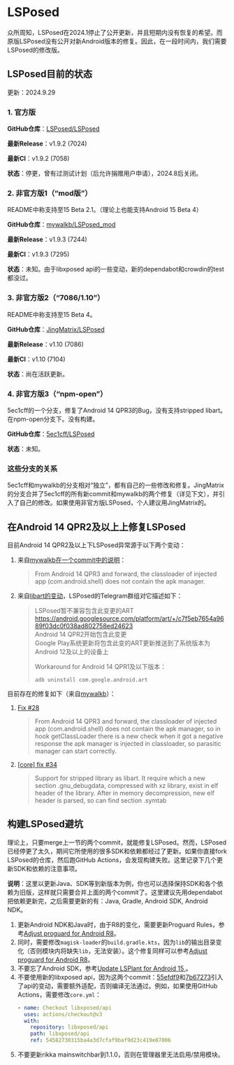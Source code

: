 # LSPosed

众所周知，LSPosed在2024.1停止了公开更新，并且短期内没有恢复的希望。而原版LSPosed没有公开对新Android版本的修复。因此，在一段时间内，我们需要LSPosed的修改版。

## LSPosed目前的状态
更新：2024.9.29

### 1. 官方版
**GitHub仓库**：[LSPosed/LSPosed](https://github.com/LSPosed/LSPosed)

**最新Release**：v1.9.2 (7024)

**最新CI**：v1.9.2 (7058)

**状态**：停更，曾有过测试计划（后允许捐赠用户申请），2024.8后关闭。

### 2. 非官方版1（“mod版”）

README中称支持至15 Beta 2.1。（理论上也能支持Android 15 Beta 4）

**GitHub仓库**：[mywalkb/LSPosed_mod](https://github.com/mywalkb/LSPosed_mod)

**最新Release**：v1.9.3 (7244)

**最新CI**：v1.9.3 (7295)

**状态**：未知。由于libxposed api的一些变动，新的dependabot和crowdin的test都没过。

### 3. 非官方版2（“7086/1.10”）

README中称支持至15 Beta 4。

**GitHub仓库**：[JingMatrix/LSPosed](https://github.com/JingMatrix/LSPosed)

**最新Release**：v1.10 (7086)

**最新CI**：v1.10 (7104)

**状态**：尚在活跃更新。

### 4. 非官方版3（“npm-open”）

5ec1cff的一个分支，修复了Android 14 QPR3的Bug，没有支持stripped libart。在npm-open分支下。没有构建。

**GitHub仓库**：[5ec1cff/LSPosed](https://github.com/5ec1cff/LSPosed/tree/npm-open)

**状态**：未知。

### 这些分支的关系
5ec1cff和mywalkb的分支相对“独立”，都有自己的一些修改和修复。JingMatrix的分支合并了5ec1cff的所有新commit和mywalkb的两个修复（详见下文），并引入了自己的修改。如果使用非官方版LSPosed，个人建议用JingMatrix的。

## 在Android 14 QPR2及以上上修复LSPosed

目前Android 14 QPR2及以上下LSPosed异常源于以下两个变动：
1. 来自[mywalkb在一个commit中的说明](https://github.com/mywalkb/LSPosed_mod/commit/da1daff)：
    > From Android 14 QPR3 and forward, the classloader of injected app (com.android.shell) does not contain the apk manager.
2. 来自[libart的变动](https://android.googlesource.com/platform/art/+/c7f5eb7654a9689f03dc0f038ad802758ed24623)，LSPosed的Telegram群组对它描述如下：
    > LSPosed暂不兼容包含此变更的ART  
    > https://android.googlesource.com/platform/art/+/c7f5eb7654a9689f03dc0f038ad802758ed24623  
    > Android 14 QPR2开始包含此变更  
    > Google Play系统更新将包含此变的ART更新推送到了系统版本为Android 12及以上的设备上
    > 
    > Workaround for Android 14 QPR1及以下版本：
    > ```shell
    > adb uninstall com.google.android.art
    > ```

目前存在的修复如下（来自[mywalkb](https://github.com/mywalkb)）：
1. [Fix #28](https://github.com/mywalkb/LSPosed_mod/commit/da1daff)
    > From Android 14 QPR3 and forward, the classloader of injected app (com.android.shell) does not contain the apk manager, so in hook getClassLoader there is a new check when it got a negative response the apk manager is injected in classloader, so parasitic manager can start correctly.
2. [[core] fix #34](https://github.com/mywalkb/LSPosed_mod/commit/92a04e3)
    > Support for stripped library as libart. It require which a new section .gnu_debugdata, compressed with xz library, exist in elf header of the library. After in memory decompression, new elf header is parsed, so can find section .symtab


## 构建LSPosed避坑

理论上，只要merge上一节的两个commit，就能修复LSPosed。然而，LSPosed已经停更了太久，期间它所使用的很多SDK和依赖都经过了更新。如果你直接fork LSPosed的仓库，然后跑GitHub Actions，会发现构建失败。这里记录下几个更新SDK和依赖的注意事项。

**说明**：这里以更新Java、SDK等到新版本为例，你也可以选择保持SDK和各个依赖为旧版，这样就只需要合并上面的两个commit了。这里建议先用dependabot把依赖更新完，之后需要更新的有：Java, Gradle, Android SDK, Android NDK。

1. 更新Android NDK和Java时，由于R8的变化，需要更新Proguard Rules，参考[Adjust proguard for Android R8](https://github.com/JingMatrix/LSPosed/commit/0a93541)。
2. 同时，需要修改`magisk-loader`的`build.gradle.kts`，因为`lib`的输出目录变化（否则模块内将缺失`lib`，无法安装）。这个修复同样可以参考[Adjust proguard for Android R8](https://github.com/JingMatrix/LSPosed/commit/0a93541)。
3. 不要忘了Android SDK，参考[Update LSPlant for Android 15
](https://github.com/JingMatrix/LSPosed/commit/b563131)。
4. 不要使用新的libxposed api，因为这两个commit：[55efdf9](https://github.com/libxposed/api/commit/55efdf9)和[7b67273](https://github.com/libxposed/api/commit/7b67273)引入了api的变动，需要额外适配，否则编译无法通过。例如，如果使用GitHub Actions，需要修改`core.yml`：
    ```yaml
    - name: Checkout libxposed/api
      uses: actions/checkout@v3
      with:
        repository: libxposed/api
        path: libxposed/api
        ref: 54582730315ba4a3d7cfaf9baf9d23c419e07006
    ```
5. 不要更新rikka mainswitchbar到1.1.0，否则在管理器里无法启用/禁用模块。
